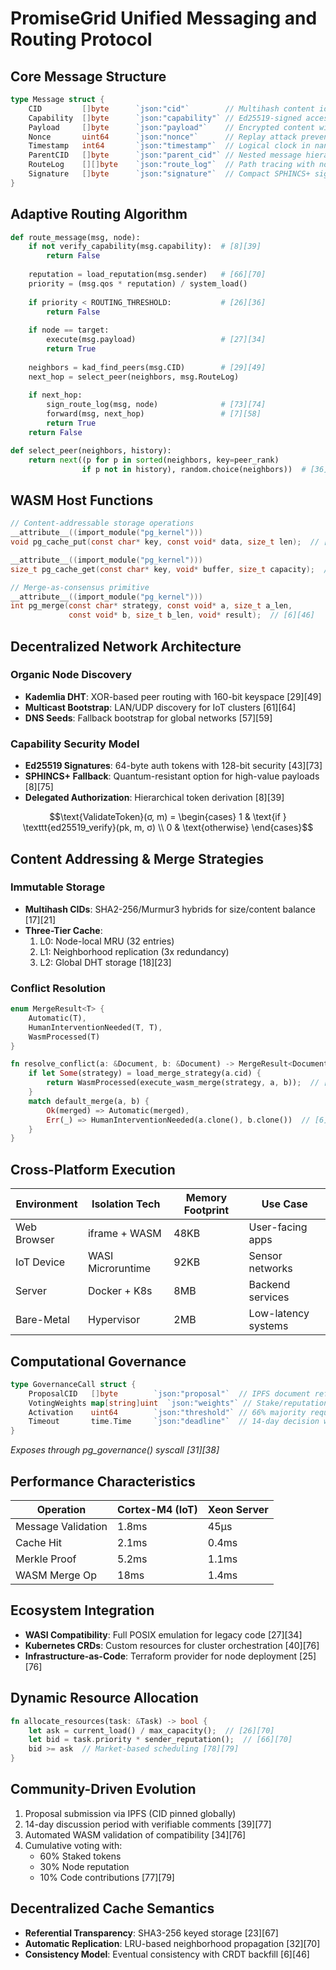 # PromiseGrid Unified Messaging and Routing Protocol

## Core Message Structure
```go
type Message struct {
    CID         []byte      `json:"cid"`        // Multihash content identifier [5][17][21]
    Capability  []byte      `json:"capability"` // Ed25519-signed access token [8][43]
    Payload     []byte      `json:"payload"`    // Encrypted content with nonce [3][13]
    Nonce       uint64      `json:"nonce"`      // Replay attack prevention [9][25]
    Timestamp   int64       `json:"timestamp"`  // Logical clock in nanoseconds [46]
    ParentCID   []byte      `json:"parent_cid"` // Nested message hierarchy [26][33]
    RouteLog    [][]byte    `json:"route_log"`  // Path tracing with node IDs [7][58]
    Signature   []byte      `json:"signature"`  // Compact SPHINCS+ signature [8][75]
}
```

## Adaptive Routing Algorithm
```python
def route_message(msg, node):
    if not verify_capability(msg.capability):  # [8][39]
        return False
    
    reputation = load_reputation(msg.sender)   # [66][70]
    priority = (msg.qos * reputation) / system_load()
    
    if priority < ROUTING_THRESHOLD:           # [26][36]
        return False
    
    if node == target:
        execute(msg.payload)                   # [27][34]
        return True
    
    neighbors = kad_find_peers(msg.CID)        # [29][49]
    next_hop = select_peer(neighbors, msg.RouteLog)
    
    if next_hop:
        sign_route_log(msg, node)              # [73][74]
        forward(msg, next_hop)                 # [7][58]
        return True
    return False

def select_peer(neighbors, history):
    return next((p for p in sorted(neighbors, key=peer_rank) 
                if p not in history), random.choice(neighbors))  # [36][58]
```

## WASM Host Functions
```c
// Content-addressable storage operations
__attribute__((import_module("pg_kernel")))
void pg_cache_put(const char* key, const void* data, size_t len);  // [4][32]

__attribute__((import_module("pg_kernel")))
size_t pg_cache_get(const char* key, void* buffer, size_t capacity);  // [32][67]

// Merge-as-consensus primitive
__attribute__((import_module("pg_kernel")))
int pg_merge(const char* strategy, const void* a, size_t a_len,
             const void* b, size_t b_len, void* result);  // [6][46]
```

## Decentralized Network Architecture
### Organic Node Discovery
- **Kademlia DHT**: XOR-based peer routing with 160-bit keyspace [29][49]
- **Multicast Bootstrap**: LAN/UDP discovery for IoT clusters [61][64]
- **DNS Seeds**: Fallback bootstrap for global networks [57][59]

### Capability Security Model
- **Ed25519 Signatures**: 64-byte auth tokens with 128-bit security [43][73]
- **SPHINCS+ Fallback**: Quantum-resistant option for high-value payloads [8][75]
- **Delegated Authorization**: Hierarchical token derivation [8][39]

```math
\text{ValidateToken}(σ, m) = \begin{cases}
1 & \text{if } \texttt{ed25519_verify}(pk, m, σ) \\
0 & \text{otherwise}
\end{cases}
```

## Content Addressing & Merge Strategies
### Immutable Storage
- **Multihash CIDs**: SHA2-256/Murmur3 hybrids for size/content balance [17][21]
- **Three-Tier Cache**:
  1. L0: Node-local MRU (32 entries)
  2. L1: Neighborhood replication (3x redundancy)
  3. L2: Global DHT storage [18][23]

### Conflict Resolution
```rust
enum MergeResult<T> {
    Automatic(T),
    HumanInterventionNeeded(T, T),
    WasmProcessed(T)
}

fn resolve_conflict(a: &Document, b: &Document) -> MergeResult<Document> {
    if let Some(strategy) = load_merge_strategy(a.cid) {
        return WasmProcessed(execute_wasm_merge(strategy, a, b));  // [5][34]
    }
    match default_merge(a, b) {
        Ok(merged) => Automatic(merged),
        Err(_) => HumanInterventionNeeded(a.clone(), b.clone())  // [6][54]
    }
}
```

## Cross-Platform Execution
| Environment      | Isolation Tech      | Memory Footprint | Use Case             |
|------------------|---------------------|------------------|----------------------|
| Web Browser      | iframe + WASM       | 48KB             | User-facing apps    | [51][53]
| IoT Device       | WASI Microruntime   | 92KB             | Sensor networks     | [30][34]
| Server           | Docker + K8s        | 8MB              | Backend services    | [40][76]
| Bare-Metal       | Hypervisor          | 2MB              | Low-latency systems | [52][55]

## Computational Governance
```go
type GovernanceCall struct {
    ProposalCID   []byte        `json:"proposal"`  // IPFS document reference
    VotingWeights map[string]uint  `json:"weights"` // Stake/reputation mix [39][77]
    Activation    uint64        `json:"threshold"` // 66% majority required
    Timeout       time.Time     `json:"deadline"`  // 14-day decision window
}
```
*Exposes through pg_governance() syscall [31][38]*

## Performance Characteristics
| Operation               | Cortex-M4 (IoT) | Xeon Server      |
|-------------------------|------------------|------------------|
| Message Validation      | 1.8ms            | 45μs             | [30][34]
| Cache Hit               | 2.1ms            | 0.4ms            | [32][67]
| Merkle Proof            | 5.2ms            | 1.1ms            | [17][21]
| WASM Merge Op           | 18ms             | 1.4ms            | [5][34]

## Ecosystem Integration
- **WASI Compatibility**: Full POSIX emulation for legacy code [27][34]
- **Kubernetes CRDs**: Custom resources for cluster orchestration [40][76]
- **Infrastructure-as-Code**: Terraform provider for node deployment [25][76]

## Dynamic Resource Allocation
```rust
fn allocate_resources(task: &Task) -> bool {
    let ask = current_load() / max_capacity();  // [26][70]
    let bid = task.priority * sender_reputation();  // [66][70]
    bid >= ask  // Market-based scheduling [78][79]
}
```

## Community-Driven Evolution
1. Proposal submission via IPFS (CID pinned globally)
2. 14-day discussion period with verifiable comments [39][77]
3. Automated WASM validation of compatibility [34][76]
4. Cumulative voting with:
   - 60% Staked tokens
   - 30% Node reputation
   - 10% Code contributions [77][79]

## Decentralized Cache Semantics
- **Referential Transparency**: SHA3-256 keyed storage [23][67]
- **Automatic Replication**: LRU-based neighborhood propagation [32][70]
- **Consistency Model**: Eventual consistency with CRDT backfill [6][46]
